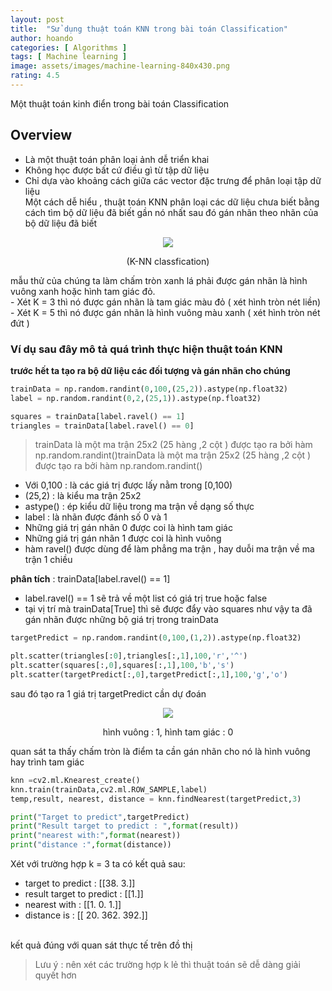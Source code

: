 ```yaml
---
layout: post
title:  "Sử dụng thuật toán KNN trong bài toán Classification"
author: hoando
categories: [ Algorithms ]
tags: [ Machine learning ]
image: assets/images/machine-learning-840x430.png
rating: 4.5
---
```

Một thuật toán kinh điển trong bài toán Classification

## Overview

- Là một thuật toán phân loại ảnh dễ triển khai
- Không học được bất cứ điều gì từ tập dữ liệu
- Chỉ dựa vào khoảng cách giữa các vector đặc trưng để phân loại tập dữ liệu<br/>
Một cách dễ hiểu , thuật toán KNN phân loại các dữ liệu chưa biết bằng cách tìm bộ dữ liệu đã biết gần nó nhất sau đó gán nhãn theo nhãn của bộ dữ liệu đã biết <br/>

<div align="center">
    <img src="https://miro.medium.com/max/700/1*cEgY1t09bzDf3EsVfxtOPA.png"/>
<p>
(K-NN classfication)
</p>
</div>
mẫu thử của chúng ta làm chấm tròn xanh lá phải được gán nhãn là hình vuông xanh hoặc hình tam giác đỏ. <br/>
- Xét K = 3 thì nó được gán nhãn là tam giác màu đỏ ( xét hình tròn nét liền)
- Xét K = 5 thì nó được gán nhãn là hình vuông màu xanh ( xét hình tròn nét đứt )

###  Ví dụ sau đây mô tả quá trình thực hiện thuật toán KNN
**trước hết ta tạo ra bộ dữ liệu các đối tượng và gán nhãn cho chúng**
```python
trainData = np.random.randint(0,100,(25,2)).astype(np.float32)
label = np.random.randint(0,2,(25,1)).astype(np.float32)

squares = trainData[label.ravel() == 1]
triangles = trainData[label.ravel() == 0]

```
> trainData là một ma trận 25x2 (25 hàng ,2 cột ) được tạo ra bởi hàm np.random.randint()trainData là một ma trận 25x2 (25 hàng ,2 cột ) được tạo ra bởi hàm np.random.randint()
- Với 0,100 : là các giá trị được lấy nằm trong [0,100)
- (25,2) : là kiểu ma trận 25x2
- astype() : ép kiểu dữ liệu trong ma trận về dạng số thực
- label : là nhãn được đánh số 0 và 1
- Những giá trị gán nhãn 0 được coi là hình tam giác
- Những giá trị gán nhãn 1 được coi là hình vuông
- hàm ravel() được dùng để làm phẳng ma trận , hay duỗi ma trận về ma trận 1 chiều

**phân tích** : trainData[label.ravel() == 1]
- label.ravel() == 1 sẽ trả về một list có giá trị true hoặc false
- tại vị trí mà trainData[True] thì sẽ được đẩy vào squares
như vậy ta đã gán nhãn được những bộ giá trị trong trainData

```python
targetPredict = np.random.randint(0,100,(1,2)).astype(np.float32)

plt.scatter(triangles[:0],triangles[:,1],100,'r','^')
plt.scatter(squares[:,0],squares[:,1],100,'b','s')
plt.scatter(targetPredict[:,0],targetPredict[:,1],100,'g','o')

```
sau đó tạo ra 1 giá trị targetPredict cần dự đoán
<div align="center">
    <img src="https://miro.medium.com/max/700/1*xLHJH7w-vVeUv21r4fENEg.png"/>
    <p>hình vuông : 1, hình tam giác : 0</p>
</div>

quan sát ta thấy chấm tròn là điểm ta cần gán nhãn cho nó là hình vuông hay trình tam giác

```python
knn =cv2.ml.Knearest_create()
knn.train(trainData,cv2.ml.ROW_SAMPLE,label)
temp,result, nearest, distance = knn.findNearest(targetPredict,3)

print("Target to predict",targetPredict)
print("Result target to predict : ",format(result))
print("nearest with:",format(nearest))
print("distance :",format(distance))

```
Xét với trường hợp k = 3 ta có kết quả sau:
- target to predict : [[38. 3.]]
- result target to predict : [[1.]]
- nearest with : [[1. 0. 1.]]
- distance is : [[ 20. 362. 392.]]
<br/>
kết quả đúng với quan sát thực tế trên đồ thị

> Lưu ý : nên xét các trường hợp k lẻ thì thuật toán sẽ dễ dàng giải quyết hơn

